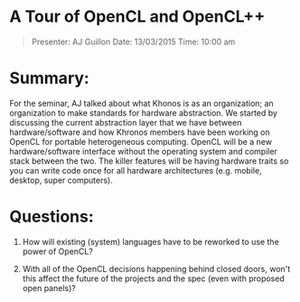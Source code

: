 A Tour of OpenCL and OpenCL++
==================================================================================

> Presenter: AJ Guillon
> Date: 13/03/2015
> Time: 10:00 am

# Summary:
For the seminar, AJ talked about what Khonos is as an organization; an organization to make standards for hardware abstraction. We started by discussing the current abstraction layer that we have between hardware/software and how Khronos members have been working on OpenCL for portable heterogeneous computing. OpenCL will be a new hardware/software interface without the operating system and compiler stack between the two. The killer features will be having hardware traits so you can write code once for all hardware architectures (e.g. mobile, desktop, super computers).

# Questions:

 1. How will existing (system) languages have to be reworked to use the power of OpenCL?

 2. With all of the OpenCL decisions happening behind closed doors, won't this affect the future of the projects and the spec (even with proposed open panels)?
